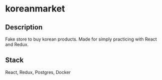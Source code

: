 # koreanmarket

## Description
Fake store to buy korean products. Made for simply practicing with React and Redux.

## Stack

React, Redux, Postgres, Docker
